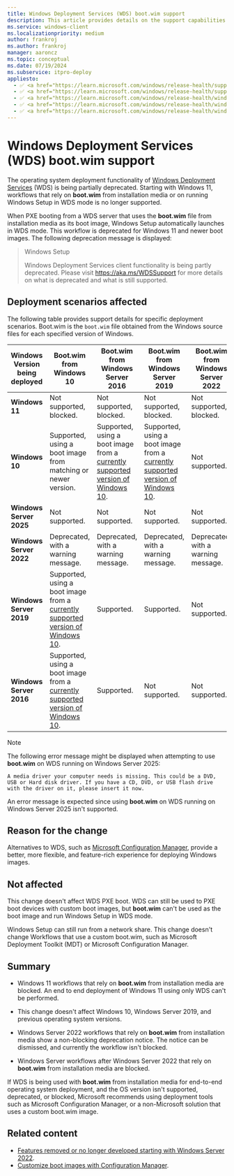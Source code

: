 ```yaml
---
title: Windows Deployment Services (WDS) boot.wim support
description: This article provides details on the support capabilities of WDS for end to end operating system deployment.
ms.service: windows-client
ms.localizationpriority: medium
author: frankroj
ms.author: frankroj
manager: aaroncz
ms.topic: conceptual
ms.date: 07/19/2024
ms.subservice: itpro-deploy
appliesto:
  - ✅ <a href="https://learn.microsoft.com/windows/release-health/supported-versions-windows-client" target="_blank">Windows 11</a>
  - ✅ <a href="https://learn.microsoft.com/windows/release-health/supported-versions-windows-client" target="_blank">Windows 10</a>
  - ✅ <a href="https://learn.microsoft.com/windows/release-health/windows-server-release-info" target="_blank">Windows Server 2022</a>
  - ✅ <a href="https://learn.microsoft.com/windows/release-health/windows-server-release-info" target="_blank">Windows Server 2019</a>
  - ✅ <a href="https://learn.microsoft.com/windows/release-health/windows-server-release-info" target="_blank">Windows Server 2016</a>
---
```


# Windows Deployment Services (WDS) boot.wim support

The operating system deployment functionality of [Windows Deployment Services](/previous-versions/windows/it-pro/windows-server-2012-r2-and-2012/hh831764(v=ws.11)) (WDS) is being partially deprecated. Starting with Windows 11, workflows that rely on **boot.wim** from installation media or on running Windows Setup in WDS mode is no longer supported.

When PXE booting from a WDS server that uses the **boot.wim** file from installation media as its boot image, Windows Setup automatically launches in WDS mode. This workflow is deprecated for Windows 11 and newer boot images. The following deprecation message is displayed:

> Windows Setup
>
> Windows Deployment Services client functionality is being partly deprecated. Please visit https://aka.ms/WDSSupport for more details on what is deprecated and what is still supported.

## Deployment scenarios affected

The following table provides support details for specific deployment scenarios. Boot.wim is the `boot.wim` file obtained from the Windows source files for each specified version of Windows.

| Windows Version being deployed | Boot.wim from Windows 10 | Boot.wim from Windows Server 2016 | Boot.wim from Windows Server 2019 | Boot.wim from Windows Server 2022 | Boot.wim from Windows 11 |
| --- | --- | --- | --- | --- | --- |
| **Windows 11** | Not supported, blocked. | Not supported, blocked. | Not supported, blocked. |Not supported, blocked. | Not supported, blocked. |
| **Windows 10** | Supported, using a boot image from matching or newer version. | Supported, using a boot image from a [currently supported version of Windows 10](/windows/release-health/supported-versions-windows-client#windows-10-supported-versions). | Supported, using a boot image from a [currently supported version of Windows 10](/windows/release-health/supported-versions-windows-client#windows-10-supported-versions).| Not supported. | Not supported. |
| **Windows Server 2025** | Not supported. | Not supported. | Not supported. | Not supported. | Not supported. |
| **Windows Server 2022** | Deprecated, with a warning message. | Deprecated, with a warning message. | Deprecated, with a warning message. | Deprecated, with a warning message. | Not supported. |
| **Windows Server 2019** | Supported, using a boot image from a [currently supported version of Windows 10](/windows/release-health/supported-versions-windows-client#windows-10-supported-versions). | Supported. | Supported. | Not supported. | Not supported. |
| **Windows Server 2016** | Supported, using a boot image from a [currently supported version of Windows 10](/windows/release-health/supported-versions-windows-client#windows-10-supported-versions). |Supported. | Not supported. | Not supported. | Not supported. |

> [!NOTE]
>
> The following error message might be displayed when attempting to use **boot.wim** on WDS running on Windows Server 2025:
>
> `A media driver your computer needs is missing. This could be a DVD, USB or Hard disk driver. If you have a CD, DVD, or USB flash drive with the driver on it, please insert it now.`
>
> An error message is expected since using **boot.wim** on WDS running on Windows Server 2025 isn't supported.

## Reason for the change

Alternatives to WDS, such as [Microsoft Configuration Manager](/mem/configmgr/osd/understand/introduction-to-operating-system-deployment), provide a better, more flexible, and feature-rich experience for deploying Windows images.

## Not affected

This change doesn't affect WDS PXE boot. WDS can still be used to PXE boot devices with custom boot images, but **boot.wim** can't be used as the boot image and run Windows Setup in WDS mode.

Windows Setup can still run from a network share. This change doesn't change Workflows that use a custom boot.wim, such as Microsoft Deployment Toolkit (MDT) or Microsoft Configuration Manager.

## Summary

- Windows 11 workflows that rely on **boot.wim** from installation media are blocked. An end to end deployment of Windows 11 using only WDS can't be performed.

- This change doesn't affect Windows 10, Windows Server 2019, and previous operating system versions.

- Windows Server 2022 workflows that rely on **boot.wim** from installation media show a non-blocking deprecation notice. The notice can be dismissed, and currently the workflow isn't blocked.

- Windows Server workflows after Windows Server 2022 that rely on **boot.wim** from installation media are blocked.

If WDS is being used with **boot.wim** from installation media for end-to-end operating system deployment, and the OS version isn't supported, deprecated, or blocked, Microsoft recommends using deployment tools such as Microsoft Configuration Manager, or a non-Microsoft solution that uses a custom boot.wim image.

## Related content

- [Features removed or no longer developed starting with Windows Server 2022](/windows-server/get-started/removed-deprecated-features-windows-server-2022#features-were-no-longer-developing).
- [Customize boot images with Configuration Manager](/mem/configmgr/osd/get-started/customize-boot-images).
